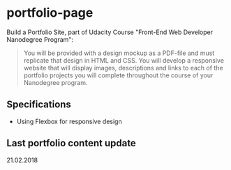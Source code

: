 # portfolio-page
Build a Portfolio Site, part of Udacity Course "Front-End Web Developer Nanodegree Program":
> You will be provided with a design mockup as a PDF-file and must replicate that design in HTML and CSS. You will develop a responsive website that will display images, descriptions and links to each of the portfolio projects you will complete throughout the course of your Nanodegree program.


## Specifications
- Using Flexbox for responsive design


## Last portfolio content update
21.02.2018


